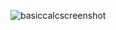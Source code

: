 ![basiccalcscreenshot](https://user-images.githubusercontent.com/42281374/53828808-aaf8b080-3f4c-11e9-8ddd-2d812c415010.jpg)
